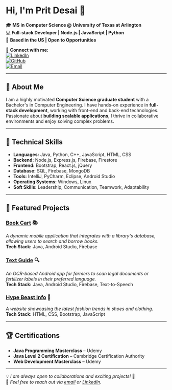 # Hi, I'm Prit Desai 👋  

🎓 **MS in Computer Science @ University of Texas at Arlington**  
💻 **Full-stack Developer | Node.js | JavaScript | Python**  
📍 **Based in the US | Open to Opportunities**  

🔗 **Connect with me:**  
[![LinkedIn](https://img.shields.io/badge/LinkedIn-Profile-blue?style=flat&logo=linkedin)](https://www.linkedin.com/in/prit-desai-36545412b/)  
[![GitHub](https://img.shields.io/badge/GitHub-Profile-black?style=flat&logo=github)](https://github.com/prit2410)  
[![Email](https://img.shields.io/badge/Email-Contact-red?style=flat&logo=gmail)](mailto:pxd0534@mavs.uta.edu)  

---

## 🚀 About Me  
I am a highly motivated **Computer Science graduate student** with a Bachelor's in Computer Engineering. I have hands-on experience in **full-stack development**, working with front-end and back-end technologies. Passionate about **building scalable applications**, I thrive in collaborative environments and enjoy solving complex problems.  

---

## 🔧 Technical Skills  
- **Languages:** Java, Python, C++, JavaScript, HTML, CSS  
- **Backend:** Node.js, Express.js, Firebase, Firestore  
- **Frontend:** Bootstrap, React.js, jQuery  
- **Database:** SQL, Firebase, MongoDB  
- **Tools:** IntelliJ, PyCharm, Eclipse, Android Studio  
- **Operating Systems:** Windows, Linux  
- **Soft Skills:** Leadership, Communication, Teamwork, Adaptability  

---

## 📌 Featured Projects  
### **[Book Cart](https://github.com/prit2410/BookCartLibraryApp)** 📚  
*A dynamic mobile application that integrates with a library's database, allowing users to search and borrow books.*  
**Tech Stack:** Java, Android Studio, Firebase  

### **[Text Guide](https://github.com/prit2410/TextGuideVersion3.0)** 🔍  
*An OCR-based Android app for farmers to scan legal documents or fertilizer labels in their preferred language.*  
**Tech Stack:** Java, Android Studio, Firebase, Text-to-Speech  

### **[Hype Beast Info](https://github.com/prit2410/hype-beast-info)** 👟  
*A website showcasing the latest fashion trends in shoes and clothing.*  
**Tech Stack:** HTML, CSS, Bootstrap, JavaScript  

---

## 🏆 Certifications  
- **Java Programming Masterclass** – Udemy  
- **Java Level 2 Certification** – Cambridge Certification Authority  
- **Web Development Masterclass** – Udemy  

---

💡 *I am always open to collaborations and exciting projects!* 🚀  
📩 *Feel free to reach out via [email](mailto:pxd0534@mavs.uta.edu) or [LinkedIn](https://www.linkedin.com/in/prit-desai-36545412b/).*  
